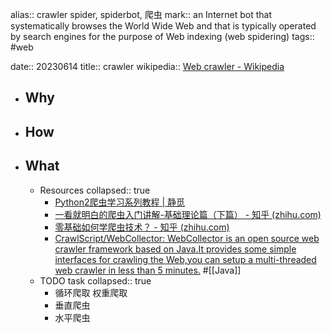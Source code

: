 alias:: crawler spider, spiderbot, 爬虫
mark:: an Internet bot that systematically browses the World Wide Web and that is typically operated by search engines for the purpose of Web indexing (web spidering)
tags:: #web  

date:: 20230614
title:: crawler
wikipedia:: [Web crawler - Wikipedia](https://en.wikipedia.org/wiki/Web_crawler)

- ## Why
- ## How
- ## What
  - Resources
    collapsed:: true
    - [Python2爬虫学习系列教程 | 静觅](https://cuiqingcai.com/1052.html)
    - [一看就明白的爬虫入门讲解-基础理论篇（下篇） - 知乎 (zhihu.com)](https://www.zhihu.com/column/p/20336750)
    - [零基础如何学爬虫技术？ - 知乎 (zhihu.com)](https://www.zhihu.com/question/47883186)
    - [CrawlScript/WebCollector: WebCollector is an open source web crawler framework based on Java.It provides some simple interfaces for crawling the Web,you can setup a multi-threaded web crawler in less than 5 minutes.](https://github.com/CrawlScript/WebCollector) #[[Java]]
  - TODO task
    collapsed:: true
    - 循环爬取 权重爬取
    - 垂直爬虫
    - 水平爬虫